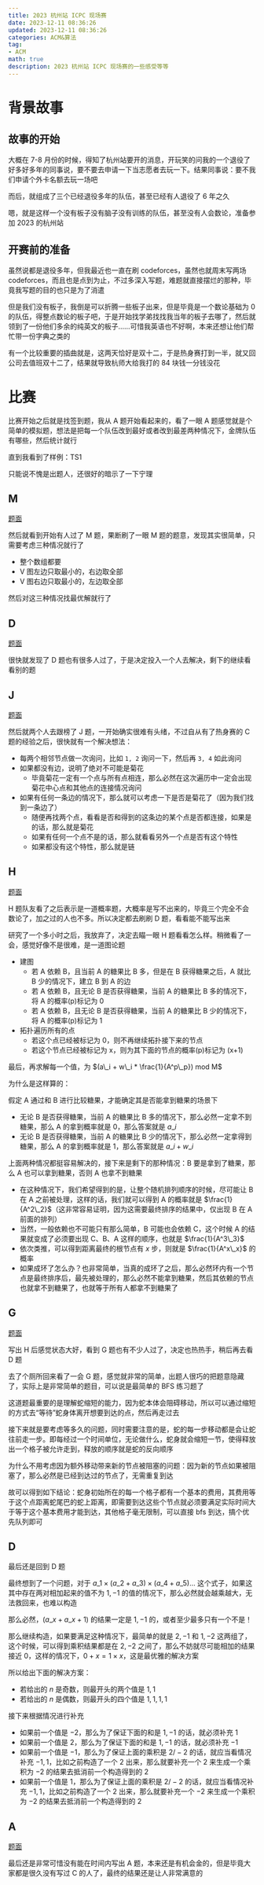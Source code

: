 ```yaml
---
title: 2023 杭州站 ICPC 现场赛
date: 2023-12-11 08:36:26
updated: 2023-12-11 08:36:26
categories: ACM&算法
tag:
- ACM
math: true
description: 2023 杭州站 ICPC 现场赛的一些感受等等
---
```


# 背景故事

## 故事的开始

大概在 7-8 月份的时候，得知了杭州站要开的消息，开玩笑的问我的一个退役了好多好多年的同事说，要不要去申请一下当志愿者去玩一下。结果同事说：要不我们申请个外卡名额去玩一场吧

而后，就组成了三个已经退役多年的队伍，甚至已经有人退役了 6 年之久

嗯，就是这样一个没有板子没有脑子没有训练的队伍，甚至没有人会数论，准备参加 2023 的杭州站

## 开赛前的准备

虽然说都是退役多年，但我最近也一直在刷 codeforces，虽然也就周末写两场 codeforces，而且也是点到为止，不过多深入写题，难题就直接摆烂的那种，毕竟我写题的目的也只是为了消遣

但是我们没有板子，我倒是可以折腾一些板子出来，但是毕竟是一个数论基础为 0 的队伍，得整点数论的板子吧，于是开始找学弟找找我当年的板子去哪了，然后就领到了一份他们多余的纯英文的板子……可惜我英语也不好啊，本来还想让他们帮忙带一份字典之类的

有一个比较重要的插曲就是，这两天恰好是双十二，于是热身赛打到一半，就又回公司去值班双十二了，结果就导致杭师大给我打的 84 块钱一分钱没花

# 比赛

比赛开始之后就是找签到题，我从 A 题开始看起来的，看了一眼 A 题感觉就是个简单的模拟题，想法是把每一个队伍改到最好或者改到最差两种情况下，金牌队伍有哪些，然后统计就行

直到我看到了样例：TS1

只能说不愧是出题人，还很好的暗示了一下宁理

## M

[题面](https://codeforces.com/gym/492111/problem/M)

然后就看到开始有人过了 M 题，果断刷了一眼 M 题的题意，发现其实很简单，只需要考虑三种情况就行了

- 整个数组都要
- V 图左边只取最小的，右边取全部
- V 图右边只取最小的，左边取全部

然后对这三种情况找最优解就行了

## D

[题面](https://codeforces.com/gym/492111/problem/D)

很快就发现了 D 题也有很多人过了，于是决定投入一个人去解决，剩下的继续看看别的题

## J

[题面](https://codeforces.com/gym/492111/problem/J)

然后就两个人去跟榜了 J 题，一开始确实很难有头绪，不过自从有了热身赛的 C 题的经验之后，很快就有一个解决想法：

- 每两个相邻节点做一次询问，比如 `1, 2` 询问一下，然后再 `3, 4` 如此询问
- 如果都没有边，说明了绝对不可能是菊花
    - 毕竟菊花一定有一个点与所有点相连，那么必然在这次遍历中一定会出现菊花中心点和其他点的连接情况询问
- 如果有任何一条边的情况下，那么就可以考虑一下是否是菊花了（因为我们找到一条边了）
    - 随便再找两个点，看看是否和得到的这条边的某个点是否都连接，如果是的话，那么就是菊花
    - 如果有任何一个点不是的话，那么就看看另外一个点是否有这个特性
    - 如果都没有这个特性，那么就是链

## H

[题面](https://codeforces.com/gym/492111/problem/H)

H 题队友看了之后表示是一道概率题，大概率是写不出来的，毕竟三个完全不会数论了，加之过的人也不多。所以决定都去刷刷 D 题，看看能不能写出来

研究了一个多小时之后，我放弃了，决定去瞄一眼 H 题看看怎么样。稍微看了一会，感觉好像不是很难，是一道图论题

- 建图
    - 若 A 依赖 B，且当前 A 的糖果比 B 多，但是在 B 获得糖果之后，A 就比 B 少的情况下，建立 B 到 A 的边
    - 若 A 依赖 B，且无论 B 是否获得糖果，当前 A 的糖果比 B 多的情况下，将 A 的概率(p)标记为 0
    - 若 A 依赖 B，且无论 B 是否获得糖果，当前 A 的糖果比 B 少的情况下，将 A 的概率(p)标记为 1
- 拓扑遍历所有的点
    - 若这个点已经被标记为 0，则不再继续拓扑接下来的节点
    - 若这个节点已经被标记为 x，则为其下面的节点的概率(p)标记为 (x+1)

最后，再求解每一个值，为 $(a\_i + w\_i * \frac{1}{A^p\_p}) mod M$

为什么是这样算的：

假定 A 通过和 B 进行比较糖果，才能确定其是否能拿到糖果的场景下

- 无论 B 是否获得糖果，当前 A 的糖果比 B 多的情况下，那么必然一定拿不到糖果，那么 A 的拿到概率就是 0，那么答案就是 $a\_i$
- 无论 B 是否获得糖果，当前 A 的糖果比 B 少的情况下，那么必然一定拿得到糖果，那么 A 的拿到概率就是 1，那么答案就是 $a\_i + w\_i$

上面两种情况都挺容易解决的，接下来是剩下的那种情况：B 要是拿到了糖果，那么 A 也可以拿到糖果，否则 A 也拿不到糖果

- 在这种情况下，我们希望得到的是，让整个随机排列顺序的时候，尽可能让 B 在 A 之前被处理，这样的话，我们就可以得到 A 的概率就是 $\frac{1}{A^2\_2}$（这非常容易证明，因为这需要最终排序的结果中，仅出现 B 在 A 前面的排列）
- 当然，一般依赖也不可能只有那么简单，B 可能也会依赖 C，这个时候 A 的结果就变成了必须要出现 C、B、A 这样的顺序，也就是 $\frac{1}{A^3\_3}$
- 依次类推，可以得到距离最终的根节点有 $x$ 步，则就是 $\frac{1}{A^x\_x}$ 的概率
- 如果成环了怎么办？也非常简单，当真的成环了之后，那么必然环内有一个节点是最终排序后，最先被处理的，那么必然不能拿到糖果，然后其依赖的节点也就拿不到糖果了，也就等于所有人都拿不到糖果了

## G

[题面](https://codeforces.com/gym/492111/problem/G)

写出 H 后感觉状态大好，看到 G 题也有不少人过了，决定也热热手，稍后再去看 D 题

去了个厕所回来看了一会 G 题，感觉就非常的简单，出题人很巧的把题意隐藏了，实际上是非常简单的题目，可以说是最简单的 BFS 练习题了

这道题最重要的是理解蛇缩短的能力，因为蛇本体会阻碍移动，所以可以通过缩短的方式去“等待”蛇身体离开想要到达的点，然后再走过去

接下来就是要考虑等多久的问题，同时需要注意的是，蛇的每一步移动都是会让蛇往前走一步。即每经过一个时间单位，无论做什么，蛇身就会缩短一节，使得释放出一个格子被允许走到，释放的顺序就是蛇的反向顺序

为什么不用考虑因为额外移动带来新的节点被阻塞的问题：因为新的节点如果被阻塞了，那么必然是已经到达过的节点了，无需重复到达

故可以得到如下结论：蛇身初始所在的每一个格子都有一个基本的费用，其费用等于这个点距离蛇尾巴的蛇上距离，即需要到达这些个节点就必须要满足实际时间大于等于这个基本费用才能到达，其他格子毫无限制，可以直接 bfs 到达，搞个优先队列即可

## D

最后还是回到 D 题

最终想到了一个问题，对于 $a\_1 \times (a\_2 + a\_3) \times (a\_4 + a\_5) \dots$ 这个式子，如果这其中存在两对相加起来的值不为 $1, -1$ 的值的情况下，那么必然就会越乘越大，无法救回来，也难以构造

那么必然，$(a\_{x} + a\_{x+1})$ 的结果一定是 $1, -1$ 的，或者至少最多只有一个不是！

那么继续构造，如果要满足这种情况下，最简单的就是 $2, -1$ 和 $1, -2$ 这两组了，这个时候，可以得到乘积结果都是在 $2, -2$ 之间了，那么不妨就尽可能相加的结果接近 $0$，这样的情况下，$0 + x = 1 \times x$，这是最优雅的解决方案

所以给出下面的解决方案：

- 若给出的 $n$ 是奇数，则最开头的两个值是 $1, 1$
- 若给出的 $n$ 是偶数，则最开头的四个值是 $1, 1, 1, 1$

接下来根据情况进行补充

- 如果前一个值是 $-2$，那么为了保证下面的和是 $1, -1$ 的话，就必须补充 $1$
- 如果前一个值是 $2$，那么为了保证下面的和是 $1, -1$ 的话，就必须补充 $-1$
- 如果前一个值是 $-1$，那么为了保证上面的乘积是 $2/-2$ 的话，就应当看情况补充 $-1,1$，比如之前构造了一个 $2$ 出来，那么就要补充一个 $2$ 来生成一个乘积为 $-2$ 的结果去抵消前一个构造得到的 $2$
- 如果前一个值是 $1$，那么为了保证上面的乘积是 $2/-2$ 的话，就应当看情况补充 $-1,1$，比如之前构造了一个 $2$ 出来，那么就要补充一个 $-2$ 来生成一个乘积为 $-2$ 的结果去抵消前一个构造得到的 $2$

## A

[题面](https://codeforces.com/gym/492111/problem/A)

最后还是非常可惜没有能在时间内写出 A 题，本来还是有机会金的，但是毕竟大家都是很久没有写过 C 的人了，最终的结果还是让人非常满意的
